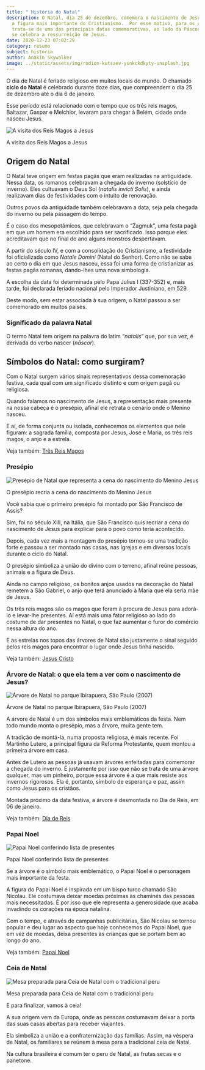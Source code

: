 ```yaml
---
title: " História do Natal"
description: O Natal, dia 25 de dezembro, comemora o nascimento de Jesus Cristo,
  a figura mais importante do Cristianismo.  Por esse motivo, para os cristãos,
  trata-se de uma das principais datas comemorativas, ao lado da Páscoa, em que
  se celebra a ressurreição de Jesus.
date: 2020-12-23 07:02:29
category: resumo
subject: historia
author: Anakin Skywalker
image: ../static/assets/img/rodion-kutsaev-ysnkckdkyty-unsplash.jpg
---
```

<!--StartFragment-->

O dia de Natal é feriado religioso em muitos locais do mundo. O chamado **ciclo do Natal** é celebrado durante doze dias, que compreendem o dia 25 de dezembro até o dia 6 de janeiro.

Esse período está relacionado com o tempo que os três reis magos, Baltazar, Gaspar e Melchior, levaram para chegar à Belém, cidade onde nasceu Jesus.

![A visita dos Reis Magos a Jesus](https://static.todamateria.com.br/upload/pr/es/presepioreismagos.jpg)

A visita dos Reis Magos a Jesus

## Origem do Natal

O Natal teve origem em festas pagãs que eram realizadas na antiguidade. Nessa data, os romanos celebravam a chegada do inverno (solstício de inverno). Eles cultuavam o Deus Sol (*natalis* *invicti* *Solis*), e ainda realizavam dias de festividades com o intuito de renovação.

Outros povos da antiguidade também celebravam a data, seja pela chegada do inverno ou pela passagem do tempo.

É o caso dos mesopotâmicos, que celebravam o “Zagmuk”, uma festa pagã em que um homem era escolhido para ser sacrificado. Isso porque eles acreditavam que no final do ano alguns monstros despertavam.

A partir do século IV, e com a consolidação do Cristianismo, a festividade foi oficializada como *Natale Domini* (Natal do Senhor). Como não se sabe ao certo o dia em que Jesus nasceu, essa foi uma forma de cristianizar as festas pagãs romanas, dando-lhes uma nova simbologia.

A escolha da data foi determinada pelo Papa Julius I (337-352) e, mais tarde, foi declarada feriado nacional pelo Imperador Justiniano, em 529.

Deste modo, sem estar associada à sua origem, o Natal passou a ser comemorado em muitos países.

### Significado da palavra Natal

O termo Natal tem origem na palavra do latim “*natalis*” que, por sua vez, é derivada do verbo nascer (*nāscor*).

## Símbolos do Natal: como surgiram?

Com o Natal surgem vários sinais representativos dessa comemoração festiva, cada qual com um significado distinto e com origem pagã ou religiosa.

Quando falamos no nascimento de Jesus, a representação mais presente na nossa cabeça é o presépio, afinal ele retrata o cenário onde o Menino nasceu.

E aí, de forma conjunta ou isolada, conhecemos os elementos que nele figuram: a sagrada família, composta por Jesus, José e Maria, os três reis magos, o anjo e a estrela.

Veja também: [Três Reis Magos](https://www.todamateria.com.br/tres-reis-magos/)

### Presépio

![Presépio de Natal que representa a cena do nascimento do Menino Jesus](https://static.todamateria.com.br/upload/pr/es/presepio-0-cke.jpg)

O presépio recria a cena do nascimento do Menino Jesus

Você sabia que o primeiro presépio foi montado por São Francisco de Assis?

Sim, foi no século XIII, na Itália, que São Francisco quis recriar a cena do nascimento de Jesus para explicar para o povo como teria acontecido.

Depois, cada vez mais a montagem do presépio tornou-se uma tradição forte e passou a ser montado nas casas, nas igrejas e em diversos locais durante o ciclo do Natal.

O presépio simboliza a união do divino com o terreno, afinal reúne pessoas, animais e a figura de Deus.

Ainda no campo religioso, os bonitos anjos usados na decoração do Natal remetem a São Gabriel, o anjo que terá anunciado à Maria que ela seria mãe de Jesus.

Os três reis magos são os magos que foram à procura de Jesus para adorá-lo e levar-lhe presentes. Aí está mais uma fator religioso ao lado do costume de dar presentes no Natal, o que faz aumentar o furor do comércio nessa altura do ano.

E as estrelas nos topos das árvores de Natal são justamente o sinal seguido pelos reis magos para encontrar o lugar onde Jesus tinha nascido.

Veja também: [Jesus Cristo](https://www.todamateria.com.br/jesus-cristo/)

### Árvore de Natal: o que ela tem a ver com o nascimento de Jesus?

![Árvore de Natal no parque Ibirapuera, São Paulo (2007)](https://static.todamateria.com.br/upload/rv/or/rvoresibirapuera.jpg)

Árvore de Natal no parque Ibirapuera, São Paulo (2007)

A árvore de Natal é um dos símbolos mais emblemáticos da festa. Nem todo mundo monta o presépio, mas a árvore, muita gente tem.

A tradição de montá-la, numa proposta religiosa, é mais recente. Foi Martinho Lutero, a principal figura da Reforma Protestante, quem montou a primeira árvore em casa.

Antes de Lutero as pessoas já usavam árvores enfeitadas para comemorar a chegada do inverno. É justamente por isso que não se trata de uma árvore qualquer, mas um pinheiro, porque essa árvore é a que mais resiste aos invernos rigorosos. Ela é, portanto, símbolo de esperança e paz, assim como Jesus para os cristãos.

Montada próximo da data festiva, a árvore é desmontada no Dia de Reis, em 06 de janeiro.

Veja também: [Dia de Reis](https://www.todamateria.com.br/dia-de-reis/)

### Papai Noel

![Papai Noel conferindo lista de presentes](https://static.todamateria.com.br/upload/pa/pa/papainoel-0-cke.jpg)

Papai Noel conferindo lista de presentes

Se a árvore é o símbolo mais emblemático, o Papai Noel é o personagem mais importante da festa.

A figura do Papai Noel é inspirada em um bispo turco chamado São Nicolau. Ele costumava deixar moedas próximas às chaminés das pessoas mais necessitadas. É por isso que ele representa a generosidade que acaba invadindo os corações na época natalina.

Com o tempo, e através de campanhas publicitárias, São Nicolau se tornou popular e deu lugar ao aspecto que hoje conhecemos do Papai Noel, que em vez de moedas, deixa presentes às crianças que se portam bem ao longo do ano.

Veja também: [Papai Noel](https://www.todamateria.com.br/papai-noel/)

### Ceia de Natal

![Mesa preparada para Ceia de Natal com o tradicional peru](https://static.todamateria.com.br/upload/ce/ia/ceia-0.jpg)

Mesa preparada para Ceia de Natal com o tradicional peru

E para finalizar, vamos à ceia!

A sua origem vem da Europa, onde as pessoas costumavam deixar a porta das suas casas abertas para receber viajantes.

Ela simboliza a união e a confraternização das famílias. Assim, na véspera de Natal, os familiares se reúnem à mesa para a tradicional ceia de Natal.

Na cultura brasileira é comum ter o peru de Natal, as frutas secas e o panetone.

<!--EndFragment-->